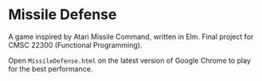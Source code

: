 # Missile Defense
A game inspired by Atari Missile Command, written in Elm. Final project for
CMSC 22300 (Functional Programming). 

Open `MissileDefense.html` on the latest version of Google Chrome to play for
the best performance.
